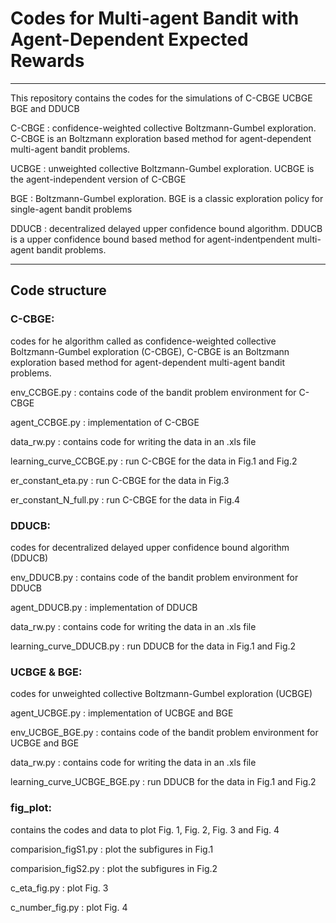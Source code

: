 # Codes for Multi-agent Bandit with Agent-Dependent Expected Rewards

***
This repository contains the codes for the simulations of C-CBGE UCBGE BGE and DDUCB


C-CBGE : confidence-weighted collective Boltzmann-Gumbel exploration.
         C-CBGE is an Boltzmann exploration based method for agent-dependent multi-agent bandit problems.

UCBGE : unweighted collective Boltzmann-Gumbel exploration.
        UCBGE is the agent-independent version of C-CBGE

BGE : Boltzmann-Gumbel exploration.
      BGE is a classic exploration policy for single-agent bandit problems

DDUCB : decentralized delayed upper confidence bound algorithm.
        DDUCB is a upper confidence bound based method for agent-indentpendent multi-agent bandit problems.




***
## Code structure

### C-CBGE:
codes for he algorithm called as confidence-weighted collective Boltzmann-Gumbel exploration (C-CBGE), C-CBGE is an Boltzmann exploration based method for agent-dependent multi-agent bandit problems.

env_CCBGE.py : contains code of the bandit problem environment for C-CBGE

agent_CCBGE.py : implementation of C-CBGE

data_rw.py : contains code for writing the data in an .xls file

learning_curve_CCBGE.py : run C-CBGE for the data in Fig.1 and Fig.2

er_constant_eta.py : run C-CBGE for the data in Fig.3

er_constant_N_full.py : run C-CBGE for the data in Fig.4

### DDUCB:
codes for decentralized delayed upper confidence bound algorithm (DDUCB)

env_DDUCB.py : contains code of the bandit problem environment for DDUCB

agent_DDUCB.py : implementation of DDUCB

data_rw.py : contains code for writing the data in an .xls file

learning_curve_DDUCB.py : run DDUCB for the data in Fig.1 and Fig.2

### UCBGE & BGE:
codes for unweighted collective Boltzmann-Gumbel exploration (UCBGE)

agent_UCBGE.py : implementation of UCBGE and BGE

env_UCBGE_BGE.py : contains code of the bandit problem environment for UCBGE and BGE

data_rw.py : contains code for writing the data in an .xls file

learning_curve_UCBGE_BGE.py : run DDUCB for the data in Fig.1 and Fig.2

### fig_plot:
contains the codes and data to plot Fig. 1, Fig. 2, Fig. 3 and Fig. 4

comparision_figS1.py : plot the subfigures in Fig.1

comparision_figS2.py : plot the subfigures in Fig.2

c_eta_fig.py : plot Fig. 3

c_number_fig.py : plot Fig. 4


